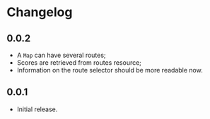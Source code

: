 # Changelog

## 0.0.2

* A `Map` can have several routes;
* Scores are retrieved from routes resource;
* Information on the route selector should be more readable now.

## 0.0.1

* Initial release.